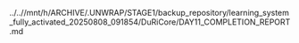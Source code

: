 ../..//mnt/h/ARCHIVE/.UNWRAP/STAGE1/backup_repository/learning_system_fully_activated_20250808_091854/DuRiCore/DAY11_COMPLETION_REPORT.md